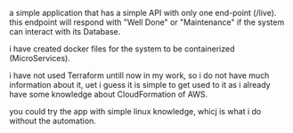 a simple application that has a simple API with only one end-point (/live).
this endpoint will respond with "Well Done" or "Maintenance" if the system can interact with its Database.

i have created docker files for the system to be containerized (MicroServices).

i have not used Terraform untill now in my work, so i do not have much information about it, uet i guess it is simple to get used to it as i already have some knowledge about CloudFormation of AWS.

you could try the app with simple linux knowledge, whicj is what i do without the automation.